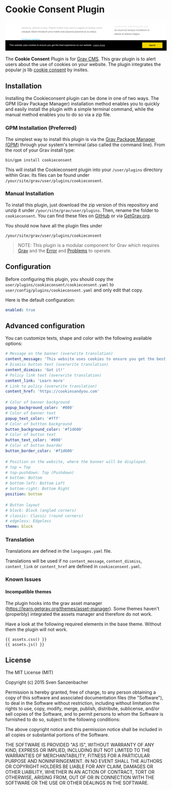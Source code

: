 # Cookie Consent Plugin

![Cookie Consent](assets/readme_1.png)

The **Cookie Consent** Plugin is for [Grav CMS](http://github.com/getgrav/grav). This grav plugin is to alert users about the use of cookies on your website. The plugin integrates the popular js lib [cookie consent](https://github.com/insites/cookieconsent/) by insites.

## Installation

Installing the Cookieconsent plugin can be done in one of two ways. The GPM (Grav Package Manager) installation method enables you to quickly and easily install the plugin with a simple terminal command, while the manual method enables you to do so via a zip file.

### GPM Installation (Preferred)

The simplest way to install this plugin is via the [Grav Package Manager (GPM)](http://learn.getgrav.org/advanced/grav-gpm) through your system's terminal (also called the command line).  From the root of your Grav install type:

    bin/gpm install cookieconsent

This will install the Cookieconsent plugin into your `/user/plugins` directory within Grav. Its files can be found under `/your/site/grav/user/plugins/cookieconsent`.

### Manual Installation

To install this plugin, just download the zip version of this repository and unzip it under `/your/site/grav/user/plugins`. Then, rename the folder to `cookieconsent`. You can find these files on [GitHub](https://github.com/naucon/grav-plugin-cookieconsent) or via [GetGrav.org](http://getgrav.org/downloads/plugins#extras).

You should now have all the plugin files under

    /your/site/grav/user/plugins/cookieconsent
	
> NOTE: This plugin is a modular component for Grav which requires [Grav](http://github.com/getgrav/grav) and the [Error](https://github.com/getgrav/grav-plugin-error) and [Problems](https://github.com/getgrav/grav-plugin-problems) to operate.

## Configuration

Before configuring this plugin, you should copy the `user/plugins/cookieconsent/cookieconsent.yaml` to `user/config/plugins/cookieconsent.yaml` and only edit that copy.

Here is the default configuration:

```yaml
enabled: true
```

## Advanced configuration

You can customize texts, shape and color with the following available options:

```yaml
# Message on the banner (overwrite translation)
content_message: 'This website uses cookies to ensure you get the best experience on our website.'
# Dismiss button text (overwrite translation)
content_dismiss: 'Got it!'
# Policy link text (overwrite translation)
content_link: 'Learn more'
# Link to policy (overwrite translation)
content_href: 'https://cookiesandyou.com'

# Color of banner background
popup_background_color: '#000'
# Color of banner text
popup_text_color: '#fff'
# Color of buttton background
button_background_color: '#f1d600'
# Color of button text
button_text_color: '#000'
# Color of button boarder
button_border_color: '#f1d600'

# Position on the website, where the banner will be displayed.
# top = Top
# top-pushdown: Top (Pushdown)
# bottom: Bottom
# bottom-left: Bottom Left
# bottom-right: Bottom Right
position: bottom

# Button layout
# block: Block (angled corners)
# classic: Classic (round corners)
# edgeless: Edgeless
theme: block
```

### Translation

Translations are defined in the `languages.yaml` file.

Translations will be used if no `content_message`, `content_dismiss`, `content_link` or `content_href` are defined in `cookieconsent.yaml`.


### Known Issues

#### Incompatible themes

The plugin hooks into the grav asset manager (https://learn.getgrav.org/themes/asset-manager). Some themes haven't (properbly) integrated the assets manager and therefore do not work.

Have a look at the following required elements in the base theme. Without them the plugin will not work.

    {{ assets.css() }}
    {{ assets.js() }}



## License

The MIT License (MIT)

Copyright (c) 2015 Sven Sanzenbacher

Permission is hereby granted, free of charge, to any person obtaining a copy of this software and associated documentation files (the "Software"), to deal in the Software without restriction, including without limitation the rights to use, copy, modify, merge, publish, distribute, sublicense, and/or sell copies of the Software, and to permit persons to whom the Software is furnished to do so, subject to the following conditions:

The above copyright notice and this permission notice shall be included in all copies or substantial portions of the Software.

THE SOFTWARE IS PROVIDED "AS IS", WITHOUT WARRANTY OF ANY KIND, EXPRESS OR IMPLIED, INCLUDING BUT NOT LIMITED TO THE WARRANTIES OF MERCHANTABILITY, FITNESS FOR A PARTICULAR PURPOSE AND NONINFRINGEMENT. IN NO EVENT SHALL THE AUTHORS OR COPYRIGHT HOLDERS BE LIABLE FOR ANY CLAIM, DAMAGES OR OTHER LIABILITY, WHETHER IN AN ACTION OF CONTRACT, TORT OR OTHERWISE, ARISING FROM, OUT OF OR IN CONNECTION WITH THE SOFTWARE OR THE USE OR OTHER DEALINGS IN THE SOFTWARE.